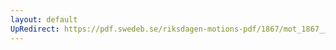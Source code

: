 ```yaml
---
layout: default
UpRedirect: https://pdf.swedeb.se/riksdagen-motions-pdf/1867/mot_1867__ak__00149/mot_1867__ak__00149_001.pdf
---
```


